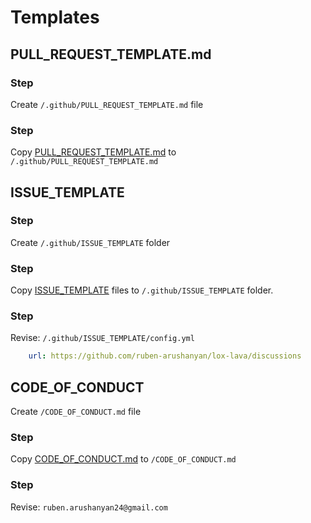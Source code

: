 # Templates

## PULL_REQUEST_TEMPLATE.md

### Step

Create  `/.github/PULL_REQUEST_TEMPLATE.md` file

### Step

Copy [PULL_REQUEST_TEMPLATE.md](./PULL_REQUEST_TEMPLATE.md) to `/.github/PULL_REQUEST_TEMPLATE.md`


## ISSUE_TEMPLATE

### Step

Create  `/.github/ISSUE_TEMPLATE` folder

### Step

Copy [ISSUE_TEMPLATE](./ISSUE_TEMPLATE) files to `/.github/ISSUE_TEMPLATE` folder.

### Step

Revise: `/.github/ISSUE_TEMPLATE/config.yml`

```yml
    url: https://github.com/ruben-arushanyan/lox-lava/discussions
```

## CODE_OF_CONDUCT

Create  `/CODE_OF_CONDUCT.md` file

### Step

Copy [CODE_OF_CONDUCT.md](./CODE_OF_CONDUCT.md) to `/CODE_OF_CONDUCT.md`

### Step

Revise: `ruben.arushanyan24@gmail.com`




